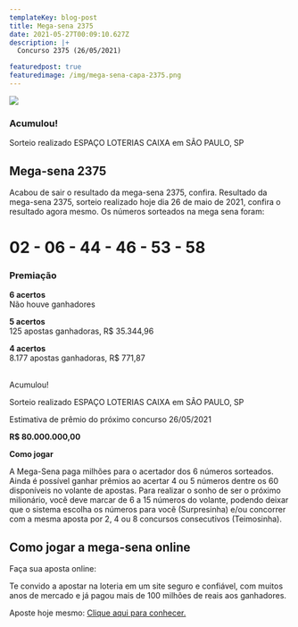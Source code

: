 ```yaml
---
templateKey: blog-post
title: Mega-sena 2375
date: 2021-05-27T00:09:10.627Z
description: |+
  Concurso 2375 (26/05/2021)

featuredpost: true
featuredimage: /img/mega-sena-capa-2375.png
---
```

![](/img/mega-sena-2375.svg)

### Acumulou!

Sorteio realizado ESPAÇO LOTERIAS CAIXA em SÃO PAULO, SP

## Mega-sena 2375

Acabou de sair o resultado da mega-sena 2375, confira. Resultado da mega-sena 2375, sorteio realizado hoje dia 26 de maio de 2021, confira o resultado agora mesmo. Os números sorteados na mega sena foram:

# 02 - 06 - 44 - 46 - 53 - 58

### Premiação

**6 acertos**\
Não houve ganhadores

**5 acertos**\
125 apostas ganhadoras, R$ 35.344,96

**4 acertos**\
8.177 apostas ganhadoras, R$ 771,87

\
Acumulou!

Sorteio realizado ESPAÇO LOTERIAS CAIXA em SÃO PAULO, SP

Estimativa de prêmio do próximo concurso 26/05/2021

**R$ 80.000.000,00**

**Como jogar**

A Mega-Sena paga milhões para o acertador dos 6 números sorteados. Ainda é possível ganhar prêmios ao acertar 4 ou 5 números dentre os 60 disponíveis no volante de apostas. Para realizar o sonho de ser o próximo milionário, você deve marcar de 6 a 15 números do volante, podendo deixar que o sistema escolha os números para você (Surpresinha) e/ou concorrer com a mesma aposta por 2, 4 ou 8 concursos consecutivos (Teimosinha).

## **Como jogar a mega-sena online**

Faça sua aposta online:

Te convido a apostar na loteria em um site seguro e confiável, com muitos anos de mercado e já pagou mais de 100 milhões de reais aos ganhadores.

Aposte hoje mesmo: [Clique aqui para conhecer.](http://bit.ly/aposte-online)